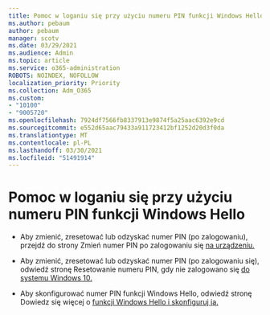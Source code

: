 ```yaml
---
title: Pomoc w loganiu się przy użyciu numeru PIN funkcji Windows Hello
ms.author: pebaum
author: pebaum
manager: scotv
ms.date: 03/29/2021
ms.audience: Admin
ms.topic: article
ms.service: o365-administration
ROBOTS: NOINDEX, NOFOLLOW
localization_priority: Priority
ms.collection: Adm_O365
ms.custom:
- "10100"
- "9005720"
ms.openlocfilehash: 7924df7566fb8337913e9874f5a25aac6392e9cd
ms.sourcegitcommit: e552d65aac79433a911723412bf1252d20d3f0da
ms.translationtype: MT
ms.contentlocale: pl-PL
ms.lasthandoff: 03/30/2021
ms.locfileid: "51491914"
---
```

# <a name="help-signing-in-with-windows-hello-pin"></a>Pomoc w loganiu się przy użyciu numeru PIN funkcji Windows Hello

- Aby zmienić, zresetować lub odzyskać numer PIN (po zalogowaniu), przejdź do strony Zmień numer PIN po zalogowaniu się [na urządzeniu.](https://support.microsoft.com/windows/change-your-pin-when-you-re-already-signed-in-to-your-device-0bd2ab85-b0df-c775-7aef-1324f2114b19)

- Aby zmienić, zresetować lub odzyskać numer PIN (po zalogowaniu się), odwiedź stronę Resetowanie numeru PIN, gdy nie zalogowano się [do systemu Windows 10.](https://support.microsoft.com/windows/reset-your-pin-when-you-aren-t-signed-in-to-windows-10-a386c519-3ab2-b873-1e9b-bb228a98b904)

- Aby skonfigurować numer PIN funkcji Windows Hello, odwiedź stronę Dowiedz się więcej o [funkcji Windows Hello i skonfiguruj ją.](https://support.microsoft.com/windows/learn-about-windows-hello-and-set-it-up-dae28983-8242-bb2a-d3d1-87c9d265a5f0)